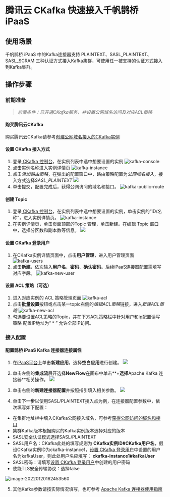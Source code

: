 
# 腾讯云 CKafka 快速接入千帆鹊桥 iPaaS
## 使用场景
千帆鹊桥 iPaaS 中的Kafka连接器支持 PLAINTEXT、SASL_PLAINTEXT、SASL_SCRAM 三种认证方式接入Kafka集群，可使用任一被支持的认证方式接入到Kafka集群。
## 操作步骤
### 前期准备
> *前置条件：已开通CKafka服务，并设置公网域名访问及对应ACL策略*

#### 购买腾讯云CKafka
购买腾讯云CKafka请参考[创建公网域名接入的CKafka实例](https://cloud.tencent.com/document/product/597/54840)

#### 设置 CKafka 接入方式
1. 登录[ CKafka 控制台](https://console.cloud.tencent.com/ckafka/index?rid=1)，在实例列表中选中想要设置的实例
![kafka-console](https://qcloudimg.tencent-cloud.cn/raw/0f296a41f01a284260a96bd96b9d04f8.png)
2. 点击实例名称进入实例详情页
![kafka-instance](https://qcloudimg.tencent-cloud.cn/raw/4370cd1e5f0c2977f91975a991f2da59/kafka-instance.png)
3. 点击*添加路由策略*，在弹出的配置窗口中，路由策略配置为*公网域名接入*，接入方式选择*SASL_PLAINTEXT*
![](https://qcloudimg.tencent-cloud.cn/raw/c63e0029e5ba8c364752c2bef4aad4d7.png)
4. 单击提交，配置完成后，获得公网访问的域名和接口[](id:method2)。
![kafka-public-route](https://qcloudimg.tencent-cloud.cn/raw/ec08cd239605c06b11a6fd1cb613a949/kafka-public-route.png)

#### 创建 Topic
1. 登录[ CKafka 控制台](https://console.cloud.tencent.com/ckafka/index?rid=1)，在实例列表中选中想要设置的实例，单击实例的“ID/名称”，进入实例详情页。
![kafka-instance](https://qcloudimg.tencent-cloud.cn/raw/4370cd1e5f0c2977f91975a991f2da59/kafka-instance.png)
2. 在实例详情页，单击页面顶部的Topic 管理，单击新建。在编辑 Topic 窗口中，选择分区数和副本数等信息。
![](https://qcloudimg.tencent-cloud.cn/raw/3d56db2b59a50acd20bf2a97464098ce.png)

#### 设置 CKafka  登录用户[](id:method1)
1. 在CKafka实例详情页面中，点击**用户管理**，进入用户管理页面
![kafka-users](https://qcloudimg.tencent-cloud.cn/raw/b8381b2e088230bd7d2a8906c43cc37d/kafka-users.png)
2. 点击**新建**，依次输入**用户名**、**密码**、**确认密码**。后续iPaaS连接器配置需填写对应字段。
![kafka-new-user](https://qcloudimg.tencent-cloud.cn/raw/3df7602f1fd199372794ea183125506f/kafka-new-user.png)

####  设置 ACL 策略（可选）
1. 进入对应实例的 ACL 策略管理页面
![kafka-acl](https://qcloudimg.tencent-cloud.cn/raw/7211b630313712f9aaba1c119feff19f/kafka-acl.png)
2. 点击**批量设置**按钮或点击某一topic右侧的*编辑ACL策略*链接，进入*新建ACL策略*
![kafka-new-acl](https://qcloudimg.tencent-cloud.cn/raw/623c17d3a92d2670a7d405199765e4b5/kafka-new-acl.png)
3. 勾选要设置ACL策略的Topic，并在下方ACL策略栏中针对用户和ip配置读写策略
配置IP地址为“ * ” 允许全部IP访问。

### 接入配置
####  配置鹊桥 iPaaS Kafka 连接器连接属性
1.  在[iPaaS平台](https://console.cloud.tencent.com/ipaas)上单击**新建应用**，选择**空白应用**进行创建。
![](https://qcloudimg.tencent-cloud.cn/raw/f0e3a02558a61e6168e4a6c993931820.png)
2. 单击左侧的**集成流**展开选择**NewFlow**在画布中单击**+**选择**Apache Kafka 连接器**相关操作。
![](https://qcloudimg.tencent-cloud.cn/raw/188f6b9dbdd2c8c618f417ea3d293ba6.png)
3. 单击右侧的**新建连接器配置**并按照指引填入相关参数。
![](https://qcloudimg.tencent-cloud.cn/raw/8112f535875f2cacfdb1fd2bf36fd3f4.png)

4. 单击**下一步**以使用SASL/PLAINTEXT接入点为例，在连接器配置参数中，依次填写如下配置：

 - 在集群地址栏中填入CKafka公网接入域名，可参考[获得公网访问的域名和接口](#method2)
 - 集群Kafka版本根据购买的Kafka实例版本选择对应的版本
 - SASL安全认证模式选择SASL/PLAINTEXT
 - SASL用户名：CKafka此处的填写规则为 **CKafka实例ID#CKafka用户名**，假设CKafka实例ID为ckafka-instance1，[设置 CKafka  登录用户](#method1)中设置的用户名为kafkaUser，则此处用户名应填写： **ckafka-instance1#kafkaUser**
 - SASL密码：请填写[设置 CKafka  登录用户](#method1)中创建的用户密码
 - 使能TLS安全传输协议：选择false

![image-20220120162453560](https://qcloudimg.tencent-cloud.cn/raw/58fe9328d8335aca2eef8e4ee8bd8a95/image-20220120162453560.png)

5. 其他Kafka参数请按实际情况填写，也可参考 [Apache Kafka 连接器使用指南](https://cloud.tencent.com/document/product/1270/55465)






